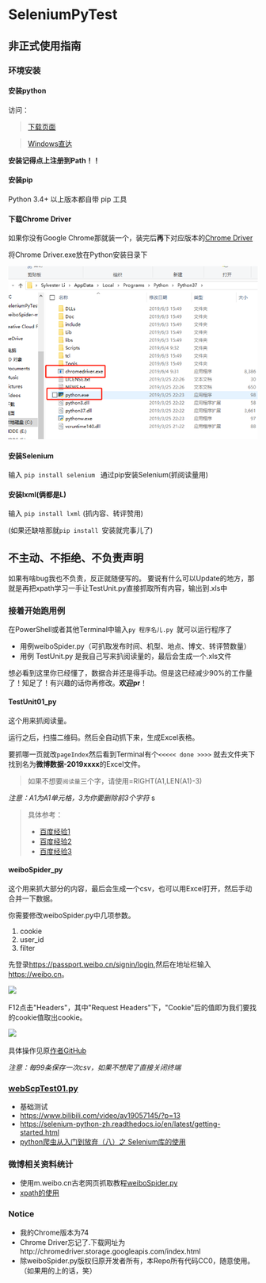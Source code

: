 # SeleniumPyTest

## 非正式使用指南

### 环境安装

#### 安装python

访问：

> [下载页面](https://www.python.org/downloads)

> [Windows直达](https://www.python.org/downloads/windows/)

**安装记得点上注册到Path！！**

#### 安装pip

Python 3.4+ 以上版本都自带 pip 工具

#### 下载Chrome Driver

如果你没有Google Chrome那就装一个，装完后**再**下对应版本的[Chrome Driver](https://npm.taobao.org/mirrors/chromedriver/)

将Chrome Driver.exe放在Python安装目录下

![NoteImage](./NoteImage/1.png)

#### 安装Selenium

输入 ```pip install selenium ``` 通过pip安装Selenium(抓阅读量用)

#### 安装lxml(俩都是L)

输入 ``` pip install lxml ``` (抓内容、转评赞用)

(如果还缺啥那就```pip install ```安装就完事儿了)

## 不主动、不拒绝、不负责声明

如果有啥bug我也不负责，反正就随便写的。
要说有什么可以Update的地方，那就是再把xpath学习一手让TestUnit.py直接抓取所有内容，输出到.xls中

### 接着开始跑用例

在PowerShell或者其他Terminal中输入```py 程序名儿.py ```就可以运行程序了

- 用例weiboSpider.py（可扒取发布时间、机型、地点、博文、转评赞数量）
- 用例 TestUnit.py 是我自己写来扒阅读量的，最后会生成一个.xls文件

想必看到这里你已经懂了，数据合并还是得手动。但是这已经减少90%的工作量了！知足了！有兴趣的话你再修改。**欢迎pr**！

#### TestUnit01_py

这个用来抓阅读量。

运行之后，扫描二维码。然后全自动抓下来，生成Excel表格。

要抓哪一页就改```pageIndex```然后看到Terminal有个``` <<<<< done >>>> ``` 就去文件夹下找到名为**微博数据-2019xxxx**的Excel文件。

> 如果不想要``` 阅读量 ```三个字，请使用=RIGHT(A1,LEN(A1)-3)

*注意：A1为A1单元格，3为你要删除前3个字符*
s
> 具体参考：
> * [百度经验1](https://zhidao.baidu.com/question/1958970110213396180.html)
> * [百度经验2](https://baijiahao.baidu.com/s?id=1619256193144309159)
> * [百度经验3](https://jingyan.baidu.com/article/0eb457e5c5a99603f0a90510.html)

#### weiboSpider_py

这个用来抓大部分的内容，最后会生成一个csv，也可以用Excel打开，然后手动合并一下数据。

你需要修改weiboSpider.py中几项参数。

1. cookie
2. user_id
3. filter

先登录<https://passport.weibo.cn/signin/login>,然后在地址栏输入<https://weibo.cn>。

![](https://picture.cognize.me/cognize/github/weibospider/cookie2.png)

F12点击"Headers"，其中"Request Headers"下，"Cookie"后的值即为我们要找的cookie值取出cookie。

![](https://picture.cognize.me/cognize/github/weibospider/cookie3.png)

具体操作见原[作者GitHub](https://github.com/dataabc/weibospider)

*注意：每99条保存一次csv，如果不想爬了直接关闭终端*

### [webScpTest01.py](https://github.com/SylvesterLi/SeleniumPyTest)
*  基础测试
*  https://www.bilibili.com/video/av19057145/?p=13
*  https://selenium-python-zh.readthedocs.io/en/latest/getting-started.html
*  [python爬虫从入门到放弃（八）之 Selenium库的使用](https://www.cnblogs.com/zhaof/p/6953241.html)

### 微博相关资料统计
- 使用m.weibo.cn古老网页抓取教程[weiboSpider.py](https://github.com/dataabc/weiboSpider/blob/master/weiboSpider.py)
- [xpath的使用](https://www.cnblogs.com/lei0213/p/7506130.html)

###  Notice
-  我的Chrome版本为74
-  Chrome Driver忘记了.下载网址为http://chromedriver.storage.googleapis.com/index.html
- 除weiboSpider.py版权归原开发者所有，本Repo所有代码CC0，随意使用。（如果用的上的话，笑）
